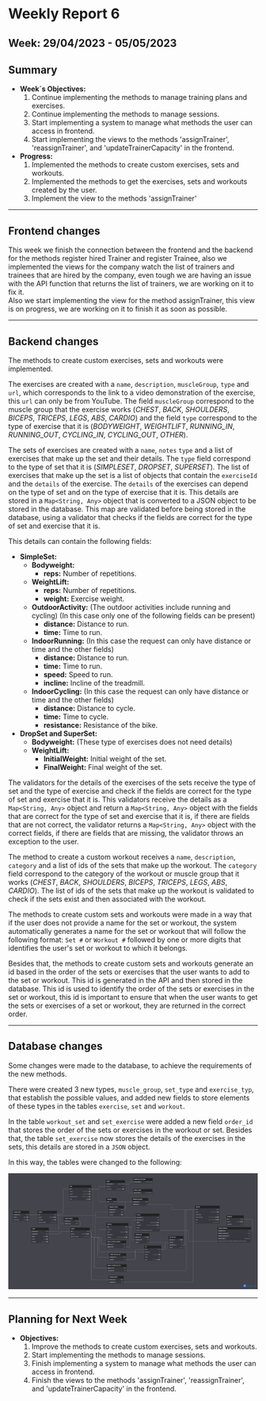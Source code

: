 # Weekly Report 6

## Week: 29/04/2023 - 05/05/2023

## Summary

- **Week´s Objectives:**
    1. Continue implementing the methods to manage training plans and exercises.
    2. Continue implementing the methods to manage sessions.
    3. Start implementing a system to manage what methods the user can access in frontend.
    4. Start implementing the views to the methods 'assignTrainer', 'reassignTrainer', and 'updateTrainerCapacity' in the frontend.
- **Progress:**
    1. Implemented the methods to create custom exercises, sets and workouts.
    2. Implemented the methods to get the exercises, sets and workouts created by the user. 
    3. Implement the view to the methods 'assignTrainer'
---

## Frontend changes
This week we finish the connection between the frontend and the backend for the methods register hired Trainer and register Trainee, also we implemented the views for the company watch the list of trainers and trainees that are hired by the company, even tough we are having an issue with the API function that returns the list of trainers, we are working on it to fix it.  
Also we start implementing the view for the method assignTrainer, this view is on progress, we are working on it to finish it as soon as possible.

---

## Backend changes

The methods to create custom exercises, sets and workouts were implemented.

The exercises are created with a `name`, `description`, `muscleGroup`, `type` and `url`, which corresponds to the link to a video demonstration of the exercise, this `url` can only be from YouTube. The field `muscleGroup` correspond to the muscle group that the exercise works (*CHEST*, *BACK*, *SHOULDERS*, *BICEPS*, *TRICEPS*, *LEGS*, *ABS*, *CARDIO*) and the field `type` correspond to the type of exercise that it is (*BODYWEIGHT*, *WEIGHTLIFT*, *RUNNING_IN*, *RUNNING_OUT*, *CYCLING_IN*, *CYCLING_OUT*, *OTHER*).

The sets of exercises are created with a `name`, `notes` `type` and a list of exercises that make up the set and their details. The `type` field correspond to the type of set that it is (*SIMPLESET*, *DROPSET*, *SUPERSET*). The list of exercises that make up the set is a list of objects that contain the `exerciseId` and the `details` of the exercise. The `details` of the exercises can depend on the type of set and on the type of exercise that it is. This details are stored in a `Map<String, Any>` object that is converted to a JSON object to be stored in the database. This map are validated before being stored in the database, using a validator that checks if the fields are correct for the type of set and exercise that it is.

This details can contain the following fields:
- **SimpleSet:**
    - **Bodyweight:**
        - **reps:** Number of repetitions.
    - **WeightLift:**
        - **reps:** Number of repetitions.
        - **weight:** Exercise weight.
    - **OutdoorActivity:** (The outdoor activities include running and cycling) (In this case only one of the following fields can be present)
        - **distance:** Distance to run.
        - **time:** Time to run.
    - **IndoorRunning:** (In this case the request can only have distance or time and the other fields)
        - **distance:** Distance to run.
        - **time:** Time to run.
        - **speed:** Speed to run.
        - **incline:** Incline of the treadmill.
    - **IndoorCycling:** (In this case the request can only have distance or time and the other fields)
        - **distance:** Distance to cycle.
        - **time:** Time to cycle.
        - **resistance:** Resistance of the bike.
- **DropSet and SuperSet:**
    - **Bodyweight:** (These type of exercises does not need details)
    - **WeightLift:**
        - **InitialWeight:** Initial weight of the set.
        - **FinalWeight:** Final weight of the set.

The validators for the details of the exercises of the sets receive the type of set and the type of exercise and check if the fields are correct for the type of set and exercise that it is. This validators receive the details as a `Map<String, Any>` object and return a `Map<String, Any>` object with the fields that are correct for the type of set and exercise that it is, if there are fields that are not correct, the validator returns a `Map<String, Any>` object with the correct fields, if there are fields that are missing, the validator throws an exception to the user.

The method to create a custom workout receives a `name`, `description`, `category` and a list of ids of the sets that make up the workout. The `category` field correspond to the category of the workout or muscle group that it works (*CHEST*, *BACK*, *SHOULDERS*, *BICEPS*, *TRICEPS*, *LEGS*, *ABS*, *CARDIO*). The list of ids of the sets that make up the workout is validated to check if the sets exist and then associated with the workout.

The methods to create custom sets and workouts were made in a way that if the user does not provide a name for the set or workout, the system automatically generates a name for the set or workout that will follow the following format: `Set #` or `Workout #` followed by one or more digits that identifies the user's set or workout to which it belongs.

Besides that, the methods to create custom sets and workouts generate an id based in the order of the sets or exercises that the user wants to add to the set or workout. This id is generated in the API and then stored in the database. This id is used to identify the order of the sets or exercises in the set or workout, this id is important to ensure that when the user wants to get the sets or exercises of a set or workout, they are returned in the correct order.

---

## Database changes

Some changes were made to the database, to achieve the requirements of the new methods.

There were created 3 new types, `muscle_group`, `set_type` and `exercise_typ`, that establish the possible values, and added new fields to store elements of these types in the tables `exercise`, `set` and `workout`.

In the table `workout_set` and `set_exercise` were added a new field `order_id` that stores the order of the sets or exercises in the workout or set. Besides that, the table `set_exercise` now stores the details of the exercises in the sets, this details are stored in a `JSON` object.

In this way, the tables were changed to the following:

![Database Diagram](./images/dbDiagram6.png)

---

## Planning for Next Week

- **Objectives:**
    1. Improve the methods to create custom exercises, sets and workouts.
    2. Start implementing the methods to manage sessions. 
    3. Finish implementing a system to manage what methods the user can access in frontend.
    4. Finish the views to the methods 'assignTrainer', 'reassignTrainer', and 'updateTrainerCapacity' in the frontend.